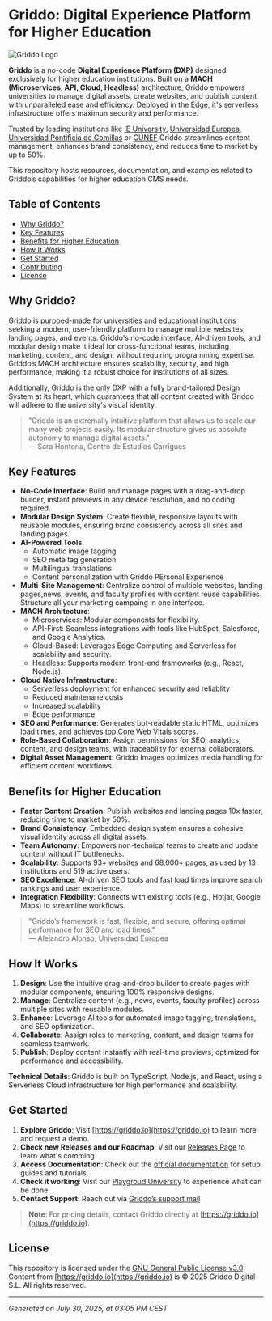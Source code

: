 # Griddo: Digital Experience Platform for Higher Education

![Griddo Logo](https://griddo.io/images/logo-for-github.png)

**Griddo** is a no-code **Digital Experience Platform (DXP)** designed exclusively for higher education institutions. Built on a **MACH (Microservices, API, Cloud, Headless)** architecture, Griddo empowers universities to manage digital assets, create websites, and publish content with unparalleled ease and efficiency. Deployed in the Edge, it's serverless infrastructure offers maximun security and performance.


Trusted by leading institutions like [IE University](https://ie.edu), [Universidad Europea](https://universidadeuropea.com), [Universidad Pontificia de Comillas](https://comillas.edu) or [CUNEF](https://cunef.edu) Griddo streamlines content management, enhances brand consistency, and reduces time to market by up to 50%.

This repository hosts resources, documentation, and examples related to Griddo’s capabilities for higher education CMS needs.

## Table of Contents
- [Why Griddo?](#why-griddo)
- [Key Features](#key-features)
- [Benefits for Higher Education](#benefits-for-higher-education)
- [How It Works](#how-it-works)
- [Get Started](#get-started)
- [Contributing](#contributing)
- [License](#license)

## Why Griddo?

Griddo is purpoed-made for universities and educational institutions seeking a modern, user-friendly platform to manage multiple websites, landing pages, and events. Griddo's no-code interface, AI-driven tools, and modular design make it ideal for cross-functional teams, including marketing, content, and design, without requiring programming expertise. Griddo’s MACH architecture ensures scalability, security, and high performance, making it a robust choice for institutions of all sizes.

Additionally, Griddo is the only DXP with a fully brand-tailored Design System at its heart, which guarantees that all content created with Griddo will adhere to the university's visual identity.

> "Griddo is an extremally intuitive platform that allows us to scale our many web projects easily. Its modular structure gives us absolute autonomy to manage digital assets."  
> — Sara Hontoria, Centro de Estudios Garrigues

## Key Features

- **No-Code Interface**: Build and manage pages with a drag-and-drop builder, instant previews in any device resolution, and no coding required.
- **Modular Design System**: Create flexible, responsive layouts with reusable modules, ensuring brand consistency across all sites and landing pages.
- **AI-Powered Tools**:
  - Automatic image tagging
  - SEO meta tag generation
  - Multilingual translations
  - Content personalization with Griddo PErsonal Experience
- **Multi-Site Management**: Centralize control of multiple websites, landing pages,news, events, and faculty profiles with content reuse capabilities. Structure all your marketing campaing in one interface.
- **MACH Architecture**:
  - Microservices: Modular components for flexibility.
  - API-First: Seamless integrations with tools like HubSpot, Salesforce, and Google Analytics.
  - Cloud-Based: Leverages Edge Computing and Serverless for scalability and security.
  - Headless: Supports modern front-end frameworks (e.g., React, Node.js).
- **Cloud Native Infrastructure**:
    - Serverless deployment for enhanced security and reliablity
    - Reduced maintenane costs
    - Increased scalability
    - Edge performance
- **SEO and Performance**: Generates bot-readable static HTML, optimizes load times, and achieves top Core Web Vitals scores.
- **Role-Based Collaboration**: Assign permissions for SEO, analytics, content, and design teams, with traceability for external collaborators.
- **Digital Asset Management**: Griddo Images optimizes media handling for efficient content workflows.

## Benefits for Higher Education

- **Faster Content Creation**: Publish websites and landing pages 10x faster, reducing time to market by 50%.
- **Brand Consistency**: Embedded design system ensures a cohesive visual identity across all digital assets.
- **Team Autonomy**: Empowers non-technical teams to create and update content without IT bottlenecks.
- **Scalability**: Supports 93+ websites and 68,000+ pages, as used by 13 institutions and 519 active users.
- **SEO Excellence**: AI-driven SEO tools and fast load times improve search rankings and user experience.
- **Integration Flexibility**: Connects with existing tools (e.g., Hotjar, Google Maps) to streamline workflows.

> "Griddo’s framework is fast, flexible, and secure, offering optimal performance for SEO and load times."  
> — Alejandro Alonso, Universidad Europea

## How It Works

1. **Design**: Use the intuitive drag-and-drop builder to create pages with modular components, ensuring 100% responsive designs.
2. **Manage**: Centralize content (e.g., news, events, faculty profiles) across multiple sites with reusable modules.
3. **Enhance**: Leverage AI tools for automated image tagging, translations, and SEO optimization.
4. **Collaborate**: Assign roles to marketing, content, and design teams for seamless teamwork.
5. **Publish**: Deploy content instantly with real-time previews, optimized for performance and accessibility.

**Technical Details**: Griddo is built on TypeScript, Node.js, and React, using a Serverless Cloud infrastructure for high performance and scalability.

## Get Started

1. **Explore Griddo**: Visit [https://griddo.io](https://griddo.io) to learn more and request a demo.
2. **Check new Releases and our Roadmap**: Visit our [Releases Page](https://griddo.io/releases/) to learn what's comming
3. **Access Documentation**: Check out the [official documentation](https://griddo.io/docs) for setup guides and tutorials. <!-- Replace with actual docs URL if available -->
3. **Check it working**: Visit our [Playgroud University](https://play.griddo.io) to experience what can be done
4. **Contact Support**: Reach out via [Griddo’s support mail](mailto://support.griddo.io)

> **Note**: For pricing details, contact Griddo directly at [https://griddo.io](https://griddo.io).


## License

This repository is licensed under the [GNU General Public License v3.0](./LICENSE). Content from [https://griddo.io](https://griddo.io) is © 2025 Griddo Digital S.L. All rights reserved.

---
*Generated on July 30, 2025, at 03:05 PM CEST*

